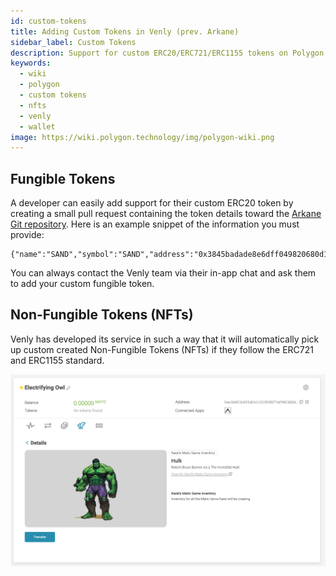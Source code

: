 ```yaml
---
id: custom-tokens
title: Adding Custom Tokens in Venly (prev. Arkane)
sidebar_label: Custom Tokens
description: Support for custom ERC20/ERC721/ERC1155 tokens on Polygon network
keywords:
  - wiki
  - polygon
  - custom tokens
  - nfts
  - venly
  - wallet
image: https://wiki.polygon.technology/img/polygon-wiki.png
---
```


## Fungible Tokens

A developer can easily add support for their custom ERC20 token by creating a small pull request containing the token details toward the [Arkane Git repository](https://github.com/ArkaneNetwork/content-management/tree/master/tokens). Here is an example snippet of the information you must provide:

```
{"name":"SAND","symbol":"SAND","address":"0x3845badade8e6dff049820680d1f14bd3903a5d0","decimals":18,"type":"ERC20"}
```

You can always contact the Venly team via their in-app chat and ask them to add your custom fungible token.

## Non-Fungible Tokens (NFTs)

Venly has developed its service in such a way that it will automatically pick up custom created Non-Fungible Tokens (NFTs) if they follow the ERC721 and ERC1155 standard. 

![The Hulk ERC1155 NFT on Polygon](img/06.png)
